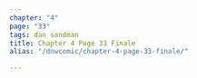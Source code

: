 ```yaml
---
chapter: "4"
page: "33"
tags: dan sandman
title: Chapter 4 Page 33 Finale
alias: "/dnwcomic/chapter-4-page-33-finale/"

---
```

